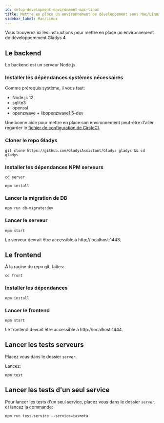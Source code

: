 ```yaml
---
id: setup-development-environment-mac-linux
title: Mettre en place un environnement de développement sous Mac/Linux
sidebar_label: Mac/Linux
---
```


Vous trouverez ici les instructions pour mettre en place un environnement de développemment Gladys 4.

## Le backend

Le backend est un serveur Node.js.

### Installer les dépendances systèmes nécessaires

Comme prérequis système, il vous faut:

- Node.js 12
- sqlite3
- openssl
- openzwave + libopenzwave1.5-dev

Une bonne aide pour mettre en place son environnement peut-être d'aller regarder le [fichier de configuration de CircleCI](https://github.com/GladysAssistant/Gladys/blob/master/.circleci/config.yml).

### Cloner le repo Gladys

```
git clone https://github.com/GladysAssistant/Gladys gladys && cd gladys
```

### Installer les dépendances NPM serveurs

```
cd server
```

```
npm install
```

### Lancer la migration de DB

```
npm run db-migrate:dev
```

### Lancer le serveur

```
npm start
```

Le serveur devrait être accessible à http://localhost:1443.

## Le frontend

À la racine du repo git, faites:

```
cd front
```

### Installer les dépendances

```
npm install
```

### Lancer le frontend

```
npm start
```

Le frontend devrait être accessible à http://localhost:1444.

## Lancer les tests serveurs

Placez vous dans le dossier `server`.

Lancez:

```
npm test
```

## Lancer les tests d'un seul service

Pour lancer les tests d'un seul service, placez vous dans le dossier `server`, et lancez la commande:

```
npm run test-service --service=tasmota
```

